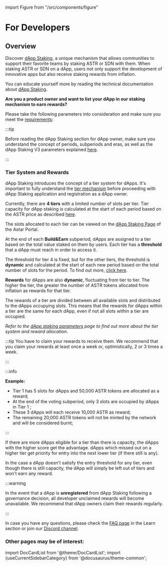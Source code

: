 import Figure from "/src/components/figure"

# For Developers

## Overview

Discover [dApp Staking](/docs/learn/dapp-staking/), a unique mechanism that allows communities to support their favorite teams by staking ASTR or SDN with them. When staking ASTR or SDN on a dApp, users not only support the development of innovative apps but also receive staking rewards from inflation.

You can educate yourself more by reading the technical documentation about [dApp Staking](/docs/learn/dapp-staking/).

**Are you a product owner and want to list your dApp in our staking mechanism to earn rewards?**  

Please take the following parameters into consideration and make sure you meet the [requirements](/docs/use/dapp-staking/for-devs/requirements.md):

:::tip

Before reading the dApp Staking section for dApp owner, make sure you understand the concept of periods, subperiods and eras, as well as the dApp Staking V3 parameters explained [here](/docs/learn/dapp-staking/#period--subperiods).

:::

### Tier System and Rewards

dApp Staking introduces the concept of a tier system for dApps. It's important to fully understand the [tier mechanism](/docs/learn/dapp-staking/dapp-staking-protocol#tier-system) before proceeding with dApp Staking application and registration as a dApp owner.

Currently, there are **4 tiers** with a limited number of slots per tier. Tier capacity for dApp staking is calculated at the start of each period based on the ASTR price as described [here](/docs/learn/dapp-staking/dapp-staking-protocol#tier-system).  

The slots allocated to each tier can be viewed on the [dApp Staking Page](https://portal.astar.network/astar/dapp-staking/discover) of the Astar Portal.

At the end of each **Build&Earn** subperiod, dApps are assigned to a tier based on the total value staked on them by users. Each tier has a **threshold** that a dApp must reach in order to access it.

The threshold for tier 4 is fixed, but for the other tiers, the threshold is **dynamic** and calculated at the start of each new period based on the total number of slots for the period. To find out more, [click here](/docs/learn/dapp-staking/dapp-staking-protocol#tier-threshold-entry).

**Rewards** for dApps are also **dynamic**, fluctuating from tier to tier. The higher the tier, the greater the number of ASTR tokens allocated from inflation as rewards for that tier.

The rewards of a tier are divided between all available slots and distributed to the dApps occupying slots. This means that the rewards for dApps within a tier are the same for each dApp, even if not all slots within a tier are occupied.

*Refer to the [dApp staking parameters](/docs/learn/dapp-staking/protocol-parameters#network-values) page to find out more about the tier system and reward allocation.*

:::tip
You have to claim your rewards to receive them. We recommend that you claim your rewards at least once a week or, optimistically, 2 or 3 times a week.

 :::

:::info

**Example:**

- Tier 1 has 5 slots for dApps and 50,000 ASTR tokens are allocated as a reward;
- At the end of the voting subperiod, only 3 slots are occupied by dApps in Tier 1 ;
- These 3 dApps will each receive 10,000 ASTR as reward;
- The remaining 20,000 ASTR tokens will not be minted by the network and will be considered burnt;

:::

If there are more dApps eligible for a tier than there is capacity, the dApps with the higher score get the advantage. dApps which missed out on a higher tier get priority for entry into the next lower tier (if there still is any).

In the case a dApp doesn't satisfy the entry threshold for any tier, even though there is still capacity, the dApp will simply be left out of tiers and won't earn any reward.

:::warning

In the event that a dApp is **unregistered** from dApp Staking following a governance decision, all developer unclaimed rewards will become unavailable. We recommend that dApp owners claim their rewards regularly.

:::

In case you have any questions, please check the [FAQ page](/docs/learn/dapp-staking/dapp-staking-faq/) in the Learn section or join our [Discord channel](https://discord.com/invite/astarnetwork).

### Other pages may be of interest:

import DocCardList from '@theme/DocCardList';
import {useCurrentSidebarCategory} from '@docusaurus/theme-common';

<DocCardList items={useCurrentSidebarCategory().items}/>

